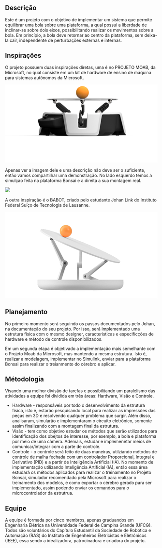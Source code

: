## Descrição
Este é um projeto com o objetivo de implementar um sistema que permite equilibrar uma bola sobre uma plataforma, a qual possui a liberdade de inclinar-se sobre dois eixos, possibilitando realizar os movimentos sobre a bola. Em princípio, a bola deve retornar ao centro da plataforma, sem deixa-la cair, independente de perturbações externas e internas.

## Inspirações
O projeto possuem duas inspirações diretas, uma é no PROJETO MOAB, da Microsoft, no qual consiste em um kit de hardware de ensino de máquina para sistemas autônomos da Microsoft.

![](/Midia/projetomicrosoft.png)

Apenas ver a imagem dele e uma descrição não deve ser o suficiente, então vamos compartilhar uma demonstração. No lado esquerdo temos a simulçao feita na plataforma Bonsai e a direita a sua montagem real.

![](/Midia/Moab_SoftwareHardware_v01_JS-02.gif)

A outra inspiração é o BABOT, criado pelo estudante Johan Link do Instituto Federal Suíço de Tecnologia de Lausanne. 

![](/Midia/johan.png)

## Planejamento
No primeiro momento será seguindo os passos documentados pelo Johan, na documentação do seu projeto. Por isso, será implementado uma estrutura física com o mesmo designer, caracteristicas e especificções de hardware e método de controle disponibilizados.

Em um segunda etapa é objetivado a implementação mais semelhante com o Projeto Moab da Microsoft, mas mantendo a mesma estrutura. Isto é, realizar a modelagem, implementar no Simulink, enviar para a plataforma Bonsai para realizar o treianmento do cérebro e aplicar.

## Métodologia
Visando uma melhor divisão de tarefas e possibilitando um paralelismo das atividades a equipe foi dividida em três áreas: Hardware, Visão e Controle.
* Hardware - responsáveis por todo o desenvolvimento da estrutura física, isto é, estarão pesquisando local para realizar as impressões das peças em 3D e resolvendo qualquer problema que surgir. Além disso, analisaram, simularão e implementaram o circuito eletrônico, somente assim finalizando com a montagem final da estrutura. 
* Visão - tem como objetivo estudar os métodos que serão utilizados para identificação dos obejtos de interesse, por exemplo, a bola e plataforma por meio de uma câmera. Ademais, estudar e implemenetar meios de comunicar/integrar com a parte de controle.
* Controle -  o controle será feito de duas maneiras, utilziando métodos de controle de malha fechada com um controlador Proporcional, Integral e Derivativo (PID) e a partir de Inteligência Artificial (IA). No momento de implementação utilizando Inteligência Artificial (IA), então essa área estudará os métodos aplicados para realizar o treinamento no Projeto Bonsai, simulador recomendado pela Microsoft  para realizar o treinamento dos modelos, e como exportar o cérebro gerado para ser implementado, assim podendo enviar os comandos para o microcontrolador da estrutrua.

## Equipe
A equipe é formada por cinco membros, apenas graduandos em Engenharia Elétrica na Universidade Federal de Campina Grande (UFCG). Todos são voluntários do Capítulo Estudantil da Sociedade de Robótica e Automação (RAS) do Instituto de Engenheiros Eletricistas e Eletrônicos (IEEE), essa sendo a idealizadora, patrocinadora e criadora do projeto. 


